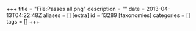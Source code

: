 +++
title = "File:Passes all.png"
description = ""
date = 2013-04-13T04:22:48Z
aliases = []
[extra]
id = 13289
[taxonomies]
categories = []
tags = []
+++


